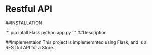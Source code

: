 # Restful API

##INSTALLATION

'''
pip intall Flask
python app.py
'''
##Description

##Implementaion
This project is implememnted using Flask, and is a RESTful API for a Store.
